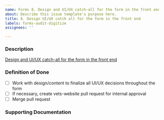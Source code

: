 ```yaml
---
name: Forms 8. Design and UI/UX catch-all for the form in the front end
about: Describe this issue template's purpose here.
title: 8. Design UI/UX catch all for the form in the front end
labels: forms-audit-digitize
assignees: ''

---
```


### **Description**
[Design and UI/UX catch-all for the form in the front end](https://vfs.atlassian.net/wiki/spaces/VFT/pages/2492334104/Form+digitization+development+guide#Step-8-(front-end)%3A-Design-and-UI%2FUX-catch-all-for-the-form-in-the-front-end)

### **Definition of Done**
- [ ] Work with design/content to finalize all UI/UX decisions throughout the form
- [ ] If necessary, create vets-website pull request for internal approval
- [ ] Merge pull request

### **Supporting Documentation**
